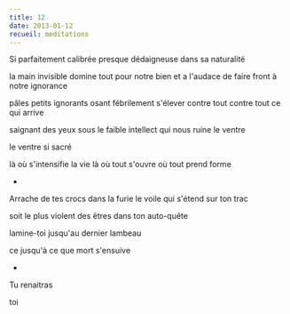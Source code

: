 ```yaml
---
title: 12
date: 2013-01-12
recueil: meditations
---
```


Si parfaitement calibrée
presque dédaigneuse dans sa naturalité

la main invisible domine tout pour notre bien
et a l'audace de faire front à notre ignorance

pâles petits ignorants
osant fébrilement s'élever contre tout
contre tout ce qui arrive

saignant des yeux sous le faible intellect
qui nous ruine le ventre

le ventre si sacré

là où s'intensifie la vie
là où tout s'ouvre
où tout prend forme

*

Arrache de tes crocs dans la furie
le voile qui s'étend sur ton trac

soit le plus violent des êtres
dans ton auto-quête

lamine-toi
jusqu'au dernier lambeau

ce jusqu'à ce que mort s'ensuive

*

Tu renaitras

toi
